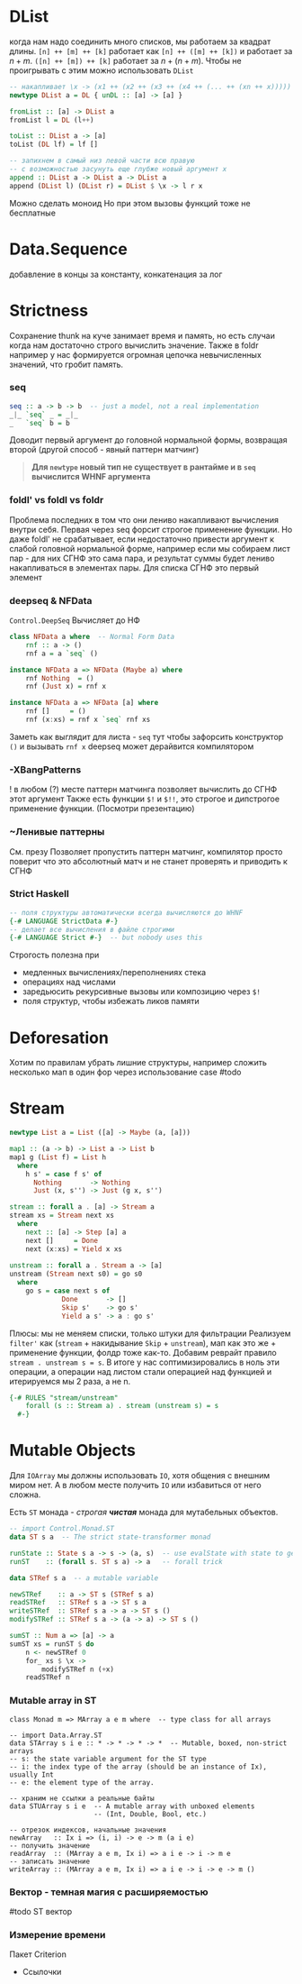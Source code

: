 # DList
 когда нам надо соединить много списков, мы работаем за квадрат длины. `[n] ++ [m] ++ [k]` работает как `[n] ++ ([m] ++ [k])` и работает за $n + m$. `([n] ++ [m]) ++ [k]` работает за $n + (n + m)$. Чтобы не проигрывать с этим можно использовать `DList`
```haskell	
-- накапливает \x -> (x1 ++ (x2 ++ (x3 ++ (x4 ++ (... ++ (xn ++ x)))))
newtype DList a = DL { unDL :: [a] -> [a] }

fromList :: [a] -> DList a
fromList l = DL (l++)

toList :: DList a -> [a] 
toList (DL lf) = lf []

-- запихнем в самый низ левой части всю правую 
-- с возможностью засунуть еще глубже новый аргумент x
append :: DList a -> DList a -> DList a
append (DList l) (DList r) = DList $ \x -> l r x
```
Можно сделать моноид
Но при этом вызовы функций тоже не бесплатные

# Data.Sequence
добавление в концы за константу, конкатенация за лог

# Strictness
Сохранение thunk на куче занимает время и память, но есть случаи когда нам достаточно строго вычислить значение.
Также в foldr например у нас формируется огромная цепочка невычисленных значений, что гробит память.
### seq
```haskell
seq :: a -> b -> b  -- just a model, not a real implementation
_|_ `seq` _ = _|_
_   `seq` b = b
```
Доводит первый аргумент до головной нормальной формы, возвращая второй (другой способ - явный паттерн матчинг)
> **Для `newtype` новый тип не существует в рантайме и в `seq` вычислится WHNF аргумента**

### foldl' vs foldl vs foldr
Проблема последних в том что они лениво накапливают вычисления внутри себя. Первая через seq форсит строгое применение функции.
Но даже foldl' не срабатывает, если недостаточно привести аргумент к слабой головной нормальной форме, например если мы собираем лист пар - для них СГНФ это сама пара, и результат суммы будет лениво накапливаться в элементах пары.
Для списка СГНФ это первый элемент

### deepseq & NFData
`Control.DeepSeq`
Вычисляет до НФ
```haskell
class NFData a where  -- Normal Form Data
    rnf :: a -> ()
    rnf a = a `seq` ()
```
```haskell
instance NFData a => NFData (Maybe a) where
    rnf Nothing  = ()
    rnf (Just x) = rnf x

instance NFData a => NFData [a] where
    rnf []     = ()
    rnf (x:xs) = rnf x `seq` rnf xs
```

Заметь как выглядит для листа - `seq` тут чтобы зафорсить конструктор `()` и вызывать `rnf x`
deepseq может дерайвится компилятором

### -XBangPatterns
! в любом (?) месте паттерн матчинга позволяет вычислить до СГНФ этот аргумент 
Также есть функции `$!` и `$!!`, это строгое и дипстрогое применение функции. (Посмотри презентацию)

### ~Ленивые паттерны
См. презу
Позволяет пропустить паттерн матчинг, компилятор просто поверит что это абсолютный матч и не станет проверять и приводить к СГНФ

### Strict Haskell
```haskell
-- поля структуры автоматически всегда вычисляются до WHNF
{-# LANGUAGE StrictData #-} 
-- делает все вычисления в файле строгими
{-# LANGUAGE Strict #-}  -- but nobody uses this
```

Строгость полезна при 
- медленных вычислениях/переполнениях стека
- операциях над числами
- заредьюсить рекурсивные вызовы или композицию через `$!`
- поля структур, чтобы избежать ликов памяти

# Deforesation
Хотим по правилам убрать лишние структуры, например сложить несколько мап в один фор через использование case
#todo

# Stream
```haskell
newtype List a = List ([a] -> Maybe (a, [a]))

map1 :: (a -> b) -> List a -> List b
map1 g (List f) = List h
  where
    h s' = case f s' of
      Nothing       -> Nothing
      Just (x, s'') -> Just (g x, s'')
```

```haskell
stream :: forall a . [a] -> Stream a
stream xs = Stream next xs 
  where
    next :: [a] -> Step [a] a
    next []     = Done
    next (x:xs) = Yield x xs
	
unstream :: forall a . Stream a -> [a]
unstream (Stream next s0) = go s0 
  where
    go s = case next s of 
             Done       -> []
             Skip s'    -> go s'
             Yield a s' -> a : go s'
```
Плюсы: мы не меняем списки, только штуки для фильтрации
Реализуем `filter'` как (`stream` + накидывание `Skip` + `unstream`), мап как это же + применение функции, фолдр тоже как-то. Добавим реврайт правило `stream . unstream s = s`. 
В итоге у нас соптимизировались в ноль эти операции, а операции над листом стали операцией над функцией и итерируемся мы 2 раза, а не n.

```haskell
{-# RULES "stream/unstream" 
    forall (s :: Stream a) . stream (unstream s) = s 
  #-}
```

# Mutable Objects
Для `IOArray` мы должны использовать `IO`, хотя общения с внешним миром нет. А в любом месте получить `IO` или избавиться от него сложна.

Есть `ST` монада - _строгая_ *__чистая__* монада для мутабельных объектов.

```haskell
-- import Control.Monad.ST
data ST s a  -- The strict state-transformer monad

runState :: State s a -> s -> (a, s)  -- use evalState with state to get result
runST    :: (forall s. ST s a) -> a   -- forall trick
```

```haskell
data STRef s a  -- a mutable variable

newSTRef    :: a -> ST s (STRef s a) 
readSTRef   :: STRef s a -> ST s a
writeSTRef  :: STRef s a -> a -> ST s ()
modifySTRef :: STRef s a -> (a -> a) -> ST s () 

sumST :: Num a => [a] -> a
sumST xs = runST $ do
    n <- newSTRef 0
    for_ xs $ \x ->
        modifySTRef n (+x)
    readSTRef n
```

### Mutable array in ST
```
class Monad m => MArray a e m where  -- type class for all arrays

-- import Data.Array.ST
data STArray s i e :: * -> * -> * -> *  -- Mutable, boxed, non-strict arrays
-- s: the state variable argument for the ST type
-- i: the index type of the array (should be an instance of Ix), usually Int
-- e: the element type of the array.

-- храним не ссылки а реальные байты
data STUArray s i e  -- A mutable array with unboxed elements 
                     -- (Int, Double, Bool, etc.)

-- отрезок индексов, начальные значения
newArray   :: Ix i => (i, i) -> e -> m (a i e) 
-- получить значение
readArray  :: (MArray a e m, Ix i) => a i e -> i -> m e
-- записать значение
writeArray :: (MArray a e m, Ix i) => a i e -> i -> e -> m ()
```

### Вектор - темная магия с расширяемостью
#todo ST вектор

### Измерение времени
Пакет Criterion
+ Ссылочки
